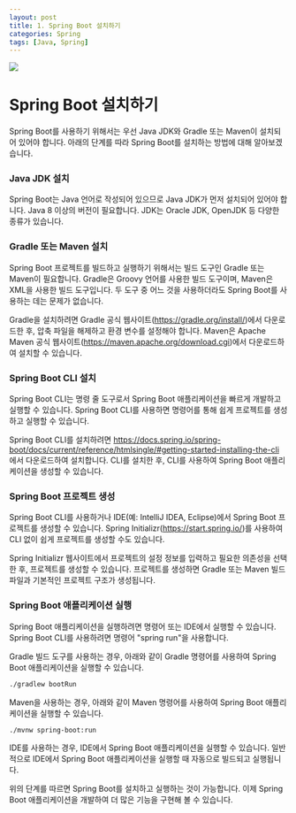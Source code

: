 ```yaml
---
layout: post
title: 1. Spring Boot 설치하기
categories: Spring
tags: [Java, Spring]
---
```


<img src="https://4.bp.blogspot.com/-ou-a_Aa1t7A/W6IhNc3Q0gI/AAAAAAAAD6Y/pwh44arKiuM_NBqB1H7Pz4-7QhUxAgZkACLcBGAs/s1600/spring-boot-logo.png" />

# Spring Boot 설치하기

Spring Boot를 사용하기 위해서는 우선 Java JDK와 Gradle 또는 Maven이 설치되어 있어야 합니다. 아래의 단계를 따라 Spring Boot를 설치하는 방법에 대해 알아보겠습니다.

### Java JDK 설치

Spring Boot는 Java 언어로 작성되어 있으므로 Java JDK가 먼저 설치되어 있어야 합니다. Java 8 이상의 버전이 필요합니다. JDK는 Oracle JDK, OpenJDK 등 다양한 종류가 있습니다.

### Gradle 또는 Maven 설치

Spring Boot 프로젝트를 빌드하고 실행하기 위해서는 빌드 도구인 Gradle 또는 Maven이 필요합니다. Gradle은 Groovy 언어를 사용한 빌드 도구이며, Maven은 XML을 사용한 빌드 도구입니다. 두 도구 중 어느 것을 사용하더라도 Spring Boot를 사용하는 데는 문제가 없습니다.

Gradle을 설치하려면 Gradle 공식 웹사이트(https://gradle.org/install/)에서 다운로드한 후, 압축 파일을 해제하고 환경 변수를 설정해야 합니다. Maven은 Apache Maven 공식 웹사이트(https://maven.apache.org/download.cgi)에서 다운로드하여 설치할 수 있습니다.

### Spring Boot CLI 설치

Spring Boot CLI는 명령 줄 도구로서 Spring Boot 애플리케이션을 빠르게 개발하고 실행할 수 있습니다. Spring Boot CLI를 사용하면 명령어를 통해 쉽게 프로젝트를 생성하고 실행할 수 있습니다.

Spring Boot CLI를 설치하려면 https://docs.spring.io/spring-boot/docs/current/reference/htmlsingle/#getting-started-installing-the-cli 에서 다운로드하여 설치합니다. CLI를 설치한 후, CLI를 사용하여 Spring Boot 애플리케이션을 생성할 수 있습니다.

### Spring Boot 프로젝트 생성

Spring Boot CLI를 사용하거나 IDE(예: IntelliJ IDEA, Eclipse)에서 Spring Boot 프로젝트를 생성할 수 있습니다. Spring Initializr(https://start.spring.io/)를 사용하여 CLI 없이 쉽게 프로젝트를 생성할 수도 있습니다.

Spring Initializr 웹사이트에서 프로젝트의 설정 정보를 입력하고 필요한 의존성을 선택한 후, 프로젝트를 생성할 수 있습니다. 프로젝트를 생성하면 Gradle 또는 Maven 빌드 파일과 기본적인 프로젝트 구조가 생성됩니다.

### Spring Boot 애플리케이션 실행

Spring Boot 애플리케이션을 실행하려면 명령어 또는 IDE에서 실행할 수 있습니다. Spring Boot CLI를 사용하려면 명령어 "spring run"을 사용합니다.

Gradle 빌드 도구를 사용하는 경우, 아래와 같이 Gradle 명령어를 사용하여 Spring Boot 애플리케이션을 실행할 수 있습니다.

```bash
./gradlew bootRun
```

Maven을 사용하는 경우, 아래와 같이 Maven 명령어를 사용하여 Spring Boot 애플리케이션을 실행할 수 있습니다.

```bash
./mvnw spring-boot:run
```

IDE를 사용하는 경우, IDE에서 Spring Boot 애플리케이션을 실행할 수 있습니다. 일반적으로 IDE에서 Spring Boot 애플리케이션을 실행할 때 자동으로 빌드되고 실행됩니다.

위의 단계를 따르면 Spring Boot를 설치하고 실행하는 것이 가능합니다. 이제 Spring Boot 애플리케이션을 개발하여 더 많은 기능을 구현해 볼 수 있습니다.
